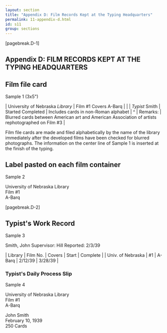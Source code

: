 ```yaml
---
layout: section
title: "Appendix D: Film Records Kept at the Typing Headquarters"
permalink: 11-appendix-d.html
id: s11
group: sections
---
```


[pagebreak.D-1]

## Appendix D: FILM RECORDS KEPT AT THE TYPING HEADQUARTERS

## Film file card

Sample 1 (3x5")

<div class="box" markdown="1">

| University of Nebraska *Library* | Film #1 Covers A-Barq |
|                                  | *Typist* Smith
| Started Completed                | Includes cards in non-Roman alphabet |
^
| Remarks: | Blurred cards between American art and American Association of artists rephotographed on Film #3 |

</div>

Film file cards are made and filed alphabetically by the name
of the library immediately after the developed films have been checked for
blurred photographs. The information on the center line of Sample 1 is inserted at the finish of the typing.

## Label pasted on each film container

Sample 2

University of Nebraska Library  
Film #1  
A-Barq  

[pagebreak.D-2]

## Typist's Work Record

Sample 3

<div class="box" markdown="1">

Smith, John Supervisor: Hill
Reported: 2/3/39

| Library           | Film No. | Covers | Start   | Complete |
| Univ. of Nebraska | #1       | A-Barq | 2/12/39 | 3/28/39  |

</div>

### Typist's Daily Process Slip

Sample 4

<div class="box" markdown="1">

University of Nebraska Library  
Film #1  
A-Barq

John Smith  
February 10, 1939  
250 Cards

</div>

